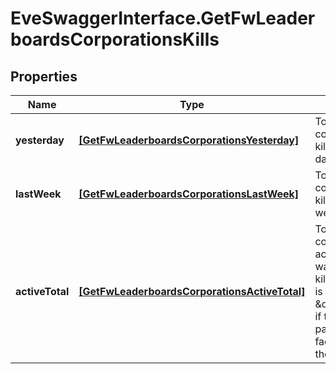 # EveSwaggerInterface.GetFwLeaderboardsCorporationsKills

## Properties
Name | Type | Description | Notes
------------ | ------------- | ------------- | -------------
**yesterday** | [**[GetFwLeaderboardsCorporationsYesterday]**](GetFwLeaderboardsCorporationsYesterday.md) | Top 10 ranking of corporations by kills in the past day | 
**lastWeek** | [**[GetFwLeaderboardsCorporationsLastWeek]**](GetFwLeaderboardsCorporationsLastWeek.md) | Top 10 ranking of corporations by kills in the past week | 
**activeTotal** | [**[GetFwLeaderboardsCorporationsActiveTotal]**](GetFwLeaderboardsCorporationsActiveTotal.md) | Top 10 ranking of corporations active in faction warfare by total kills. A corporation is considered \&quot;active\&quot; if they have participated in faction warfare in the past 14 days. | 



